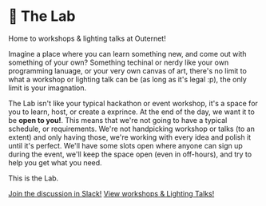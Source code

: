 # 🧪 The Lab
Home to workshops & lighting talks at Outernet!

Imagine a place where you can learn something new, and come out with something of your own? Something techinal or nerdy like your own programming lanuage, or your very own canvas of art, there's no limit to what a workshop or lighting talk can be (as long as it's legal :p), the only limit is your imagnation.

The Lab isn't like your typical hackathon or event workshop, it's a space for you to learn, host, or create a exprince. At the end of the day, we want it to be **open to you!**. This means that we're not going to have a typical schedule, or requirements. We're not handpicking workshop or talks (to an extent) and only having those, we're working with every idea and polish it until it's perfect. We'll have some slots open where anyone can sign up during the event, we'll keep the space open (even in off-hours), and try to help you get what you need.

This is the Lab.

[Join the discussion in Slack!](https://hackclub.slack.com/archives/C057ZQL8XKL)
[View workshops & Lighting Talks!](https://github.com/hackclub/outernet/tree/guild-channels/the-lab/experiments)

